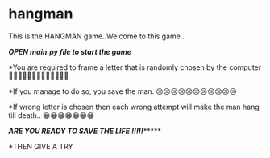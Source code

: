 # hangman
This is the HANGMAN game..Welcome to this game..

*****OPEN main.py file to start the game*****


*You are required to frame a letter that is randomly chosen by the computer  🦾🦾🦾🦾🦾🦾🦾🦾🦾🦾🦾🦾🦾

*If you manage to do so, you save the man.   😢😢😢😢😢😢😢😢😢😢😢

*If wrong letter is chosen then each wrong attempt will make the man hang till death..    😁😁😁😁😁😁😁

*************************ARE YOU READY TO SAVE THE LIFE !!!!!******************************



*THEN GIVE A TRY
